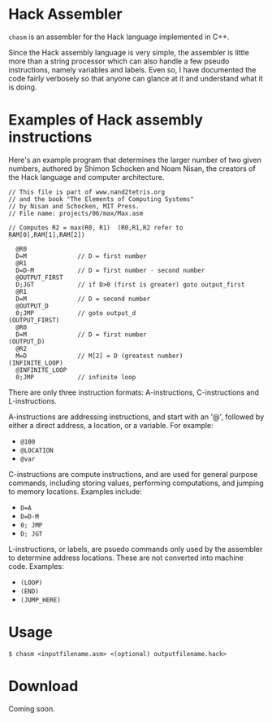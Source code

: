 # Hack Assembler
`chasm` is an assembler for the Hack language implemented in C++.

Since the Hack assembly language is very simple, the assembler is little more than a string processor which can also handle a few pseudo instructions, namely variables and labels. Even so, I have documented the code fairly verbosely so that anyone can glance at it and understand what it is doing.

# Examples of Hack assembly instructions

Here's an example program that determines the larger number of two given numbers, authored by Shimon Schocken and Noam Nisan, the creators of the Hack language and computer architecture.

    // This file is part of www.nand2tetris.org
    // and the book "The Elements of Computing Systems"
    // by Nisan and Schocken, MIT Press.
    // File name: projects/06/max/Max.asm
  
    // Computes R2 = max(R0, R1)  (R0,R1,R2 refer to  RAM[0],RAM[1],RAM[2])
  
      @R0
      D=M              // D = first number
      @R1
      D=D-M            // D = first number - second number
      @OUTPUT_FIRST
      D;JGT            // if D>0 (first is greater) goto output_first
      @R1
      D=M              // D = second number
      @OUTPUT_D
      0;JMP            // goto output_d
    (OUTPUT_FIRST)
      @R0             
      D=M              // D = first number
    (OUTPUT_D)
      @R2
      M=D              // M[2] = D (greatest number)
    (INFINITE_LOOP)
      @INFINITE_LOOP
      0;JMP            // infinite loop

There are only three instruction formats: A-instructions, C-instructions and L-instructions. 

A-instructions are addressing instructions, and start with an '@', followed by either a direct address, a location, or a variable. For example:

* `@100`
* `@LOCATION`
* `@var`
  
C-instructions are compute instructions, and are used for general purpose commands, including storing values, performing computations, and jumping to memory locations. Examples include:

* `D=A`
* `D=D-M`
* `0; JMP`
* `D; JGT`

L-instructions, or labels, are psuedo commands only used by the assembler to determine address locations. These are not converted into machine code. Examples:

* `(LOOP)`
* `(END)`
* `(JUMP_HERE)`

# Usage

`$ chasm <inputfilename.asm> <(optional) outputfilename.hack>`

# Download

Coming soon.

